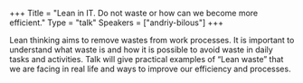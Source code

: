 +++
Title = "Lean in IT. Do not waste or how can we become more efficient."
Type = "talk"
Speakers = ["andriy-bilous"]
+++

Lean thinking aims to remove wastes from work processes. It is important to understand what waste is and how it is possible to avoid waste in daily tasks and activities. Talk will give practical examples of “Lean waste” that we are facing in real life and ways to improve our efficiency and processes.

